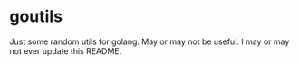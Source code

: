 # goutils

Just some random utils for golang. May or may not be useful. I may or may not ever update this README.
